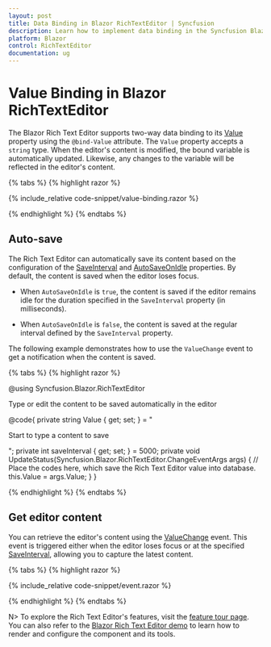 ```yaml
---
layout: post
title: Data Binding in Blazor RichTextEditor | Syncfusion
description: Learn how to implement data binding in the Syncfusion Blazor Rich Text Editor component and more.
platform: Blazor
control: RichTextEditor
documentation: ug
---
```


# Value Binding in Blazor RichTextEditor

The Blazor Rich Text Editor supports two-way data binding to its [Value](https://help.syncfusion.com/cr/blazor/Syncfusion.Blazor.RichTextEditor.SfRichTextEditor.html#Syncfusion_Blazor_RichTextEditor_SfRichTextEditor_Value) property using the `@bind-Value` attribute. The `Value` property accepts a `string` type. When the editor's content is modified, the bound variable is automatically updated. Likewise, any changes to the variable will be reflected in the editor's content.

{% tabs %}
{% highlight razor %}

{% include_relative code-snippet/value-binding.razor %}

{% endhighlight %}
{% endtabs %}

## Auto-save

The Rich Text Editor can automatically save its content based on the configuration of the [SaveInterval](https://help.syncfusion.com/cr/blazor/Syncfusion.Blazor.RichTextEditor.SfRichTextEditor.html#Syncfusion_Blazor_RichTextEditor_SfRichTextEditor_SaveInterval) and [AutoSaveOnIdle](https://help.syncfusion.com/cr/blazor/Syncfusion.Blazor.RichTextEditor.SfRichTextEditor.html#Syncfusion_Blazor_RichTextEditor_SfRichTextEditor_AutoSaveOnIdle) properties. By default, the content is saved when the editor loses focus.

* When `AutoSaveOnIdle` is `true`, the content is saved if the editor remains idle for the duration specified in the `SaveInterval` property (in milliseconds).

* When `AutoSaveOnIdle` is `false`, the content is saved at the regular interval defined by the `SaveInterval` property.

The following example demonstrates how to use the `ValueChange` event to get a notification when the content is saved.

{% tabs %}
{% highlight razor %}

@using Syncfusion.Blazor.RichTextEditor

<SfRichTextEditor ID="AutoSave" SaveInterval="saveInterval" AutoSaveOnIdle="true" Value="@Value">
    <p>Type or edit the content to be saved automatically in the editor </p>
    <RichTextEditorEvents ValueChange="UpdateStatus" />
</SfRichTextEditor>

@code{
    private string Value { get; set; } = "<p>Start to type a content to save </p>";
    private int saveInterval { get; set; } = 5000;
    private void UpdateStatus(Syncfusion.Blazor.RichTextEditor.ChangeEventArgs args)
    {
        // Place the codes here, which save the Rich Text Editor value into database.
        this.Value = args.Value;
    }
}

{% endhighlight %}
{% endtabs %}


## Get editor content

You can retrieve the editor's content using the [ValueChange](https://help.syncfusion.com/cr/blazor/Syncfusion.Blazor.RichTextEditor.RichTextEditorEvents.html#Syncfusion_Blazor_RichTextEditor_RichTextEditorEvents_ValueChange) event. This event is triggered either when the editor loses focus or at the specified [SaveInterval](https://help.syncfusion.com/cr/blazor/Syncfusion.Blazor.RichTextEditor.SfRichTextEditor.html#Syncfusion_Blazor_RichTextEditor_SfRichTextEditor_SaveInterval), allowing you to capture the latest content.

{% tabs %}
{% highlight razor %}

{% include_relative code-snippet/event.razor %}

{% endhighlight %}
{% endtabs %}

N> To explore the Rich Text Editor's features, visit the [feature tour page](https://www.syncfusion.com/blazor-components/blazor-rich-text-editor). You can also refer to the [Blazor Rich Text Editor demo](https://blazor.syncfusion.com/demos/rich-text-editor/overview?theme=bootstrap5) to learn how to render and configure the component and its tools.